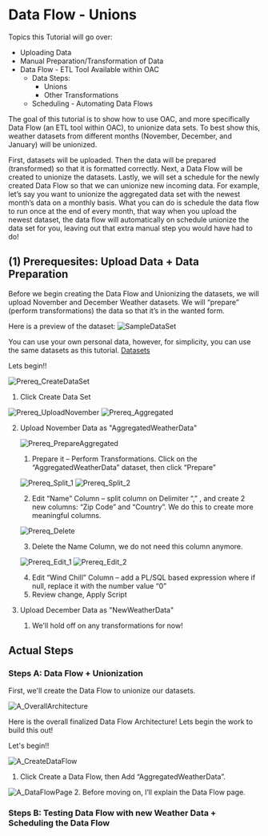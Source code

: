 # Data Flow - Unions

Topics this Tutorial will go over:
* Uploading Data 
* Manual Preparation/Transformation of Data
* Data Flow - ETL Tool Available within OAC
   * Data Steps:
      * Unions
      * Other Transformations
   * Scheduling - Automating Data Flows

The goal of this tutorial is to show how to use OAC, and more specifically Data Flow (an ETL tool within OAC), to unionize data sets. To best show this, weather datasets from different months (November, December, and January) will be unionized.

First, datasets will be uploaded. Then the data will be prepared (transformed) so that it is formatted correctly. Next, a Data Flow will be created to unionize the datasets. Lastly, we will set a schedule for the newly created Data Flow so that we can unionize new incoming data. For example, let’s say you want to unionize the aggregated data set with the newest month’s data on a monthly basis. What you can do is schedule the data flow to run once at the end of every month, that way when you upload the newest dataset, the data flow will automatically on schedule unionize the data set for you, leaving out that extra manual step you would have had to do!

## (1) Prerequesites: Upload Data + Data Preparation
Before we begin creating the Data Flow and Unionizing the datasets, we will upload November and December Weather datasets. We will “prepare” (perform transformations) the data so that it’s in the wanted form.

Here is a preview of the dataset:
![SampleDataSet](https://github.com/kevdhan/OracleCloud/blob/main/Platform/Oracle%20Analytics%20Cloud%20(OAC)/Data%20Flow/Union/images2/SampleDataSet.png)

You can use your own personal data, however, for simplicity, you can use the same datasets as this tutorial.
[Datasets](https://github.com/kevdhan/OracleCloud/tree/main/Platform/Oracle%20Analytics%20Cloud%20(OAC)/Data%20Flow/Union/datasets)

Lets begin!!

![Prereq_CreateDataSet](https://github.com/kevdhan/OracleCloud/blob/main/Platform/Oracle%20Analytics%20Cloud%20(OAC)/Data%20Flow/Union/images2/Prereq_CreateDataSet.png)

1. Click Create Data Set

![Prereq_UploadNovember](https://github.com/kevdhan/OracleCloud/blob/main/Platform/Oracle%20Analytics%20Cloud%20(OAC)/Data%20Flow/Union/images2/Prereq_UploadNovember.png)
![Prereq_Aggregated](https://github.com/kevdhan/OracleCloud/blob/main/Platform/Oracle%20Analytics%20Cloud%20(OAC)/Data%20Flow/Union/images2/Prereq_Aggregated.png)

2. Upload November Data as "AggregatedWeatherData"
   
   ![Prereq_PrepareAggregated](https://github.com/kevdhan/OracleCloud/blob/main/Platform/Oracle%20Analytics%20Cloud%20(OAC)/Data%20Flow/Union/images2/Prereq_PrepareAggregated.png)
   
   1. Prepare it – Perform Transformations. Click on the “AggregatedWeatherData” dataset, then click “Prepare”

   ![Prereq_Split_1](https://github.com/kevdhan/OracleCloud/blob/main/Platform/Oracle%20Analytics%20Cloud%20(OAC)/Data%20Flow/Union/images2/Prereq_Split_1.png)
   ![Prereq_Split_2](https://github.com/kevdhan/OracleCloud/blob/main/Platform/Oracle%20Analytics%20Cloud%20(OAC)/Data%20Flow/Union/images2/Prereq_Split_2.png)
   
   2. Edit “Name” Column – split column on Delimiter “,” , and create 2 new columns: “Zip Code” and “Country”. We do this to create more meaningful columns.

   ![Prereq_Delete](https://github.com/kevdhan/OracleCloud/blob/main/Platform/Oracle%20Analytics%20Cloud%20(OAC)/Data%20Flow/Union/images2/Prereq_Delete.png)
   
   3. Delete the Name Column, we do not need this column anymore.

   ![Prereq_Edit_1](https://github.com/kevdhan/OracleCloud/blob/main/Platform/Oracle%20Analytics%20Cloud%20(OAC)/Data%20Flow/Union/images2/Prereq_Edit_1.png)
   ![Prereq_Edit_2](https://github.com/kevdhan/OracleCloud/blob/main/Platform/Oracle%20Analytics%20Cloud%20(OAC)/Data%20Flow/Union/images2/Prereq_Edit_2.png)
   
   4. Edit “Wind Chill” Column – add a PL/SQL based expression where if null, replace it with the number value “0”
   5. Review change, Apply Script

3. Upload December Data as "NewWeatherData"
   1. We'll hold off on any transformations for now!

## Actual Steps

### Steps A: Data Flow + Unionization
First, we'll create the Data Flow to unionize our datasets.

![A_OverallArchitecture](https://github.com/kevdhan/OracleCloud/blob/main/Platform/Oracle%20Analytics%20Cloud%20(OAC)/Data%20Flow/Union/images2/A_OverallArchitecture.png)

Here is the overall finalized Data Flow Architecture! Lets begin the work to build this out!

Let's begin!!

![A_CreateDataFlow](https://github.com/kevdhan/OracleCloud/blob/main/Platform/Oracle%20Analytics%20Cloud%20(OAC)/Data%20Flow/Union/images2/A_CreateDataFlow.png)
1. Click Create a Data Flow, then Add “AggregatedWeatherData”.

![A_DataFlowPage](https://github.com/kevdhan/OracleCloud/blob/main/Platform/Oracle%20Analytics%20Cloud%20(OAC)/Data%20Flow/Union/images2/A_DataFlowPage.png)
2. Before moving on, I’ll explain the Data Flow page. 



### Steps B: Testing Data Flow with new Weather Data + Scheduling the Data Flow
